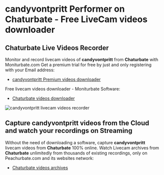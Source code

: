 # candyvontpritt Performer on Chaturbate - Free LiveCam videos downloader

## Chaturbate Live Videos Recorder

Monitor and record livecam videos of **candyvontpritt** from **Chaturbate** with Moniturbate.com
Get a premium trial for free by just and only registering with your Email address:
* [candyvontpritt Premium videos downloader](https://moniturbate.com/request-demo-licence-key.html)

Free livecam videos downloader - Moniturbate Software:
* [Chaturbate videos downloader](https://moniturbate.com/moniturbate-download-software.html)

![candyvontpritt livecam videos recorder](https://peachurnet.com/templates/moniturbate-software.png)


## Capture candyvontpritt videos from the Cloud and watch your recordings on Streaming

Without the need of downloading a software, capture **candyvontpritt** livecam videos from **Chaturbate** 100% online.
Watch Livecam archives from **Chaturbate** unlimitedly from thousands of existing recordings, only on Peachurbate.com and its websites network:
* [Chaturbate videos archives](https://peachurnet.com/)